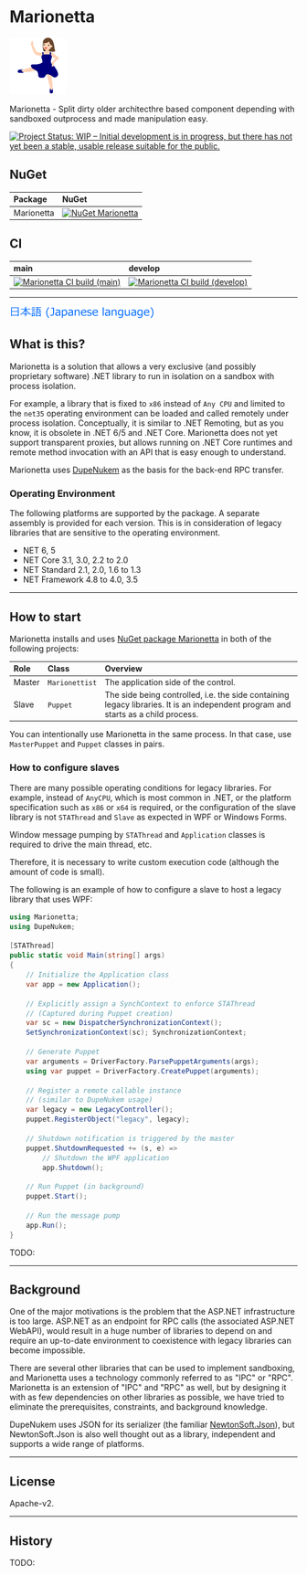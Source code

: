 # Marionetta

![Marionetta](Images/Marionetta.100.png)

Marionetta - Split dirty older architecthre based component depending with sandboxed outprocess and made manipulation easy.

[![Project Status: WIP – Initial development is in progress, but there has not yet been a stable, usable release suitable for the public.](https://www.repostatus.org/badges/latest/wip.svg)](https://www.repostatus.org/#wip)

## NuGet

| Package  | NuGet                                                                                                                |
|:---------|:---------------------------------------------------------------------------------------------------------------------|
| Marionetta | [![NuGet Marionetta](https://img.shields.io/nuget/v/Marionetta.svg?style=flat)](https://www.nuget.org/packages/Marionetta) |

## CI

| main                                                                                                                                                                 | develop                                                                                                                                                                       |
|:---------------------------------------------------------------------------------------------------------------------------------------------------------------------|:------------------------------------------------------------------------------------------------------------------------------------------------------------------------------|
| [![Marionetta CI build (main)](https://github.com/kekyo/Marionetta/workflows/.NET/badge.svg?branch=main)](https://github.com/kekyo/Marionetta/actions?query=branch%3Amain) | [![Marionetta CI build (develop)](https://github.com/kekyo/Marionetta/workflows/.NET/badge.svg?branch=develop)](https://github.com/kekyo/Marionetta/actions?query=branch%3Adevelop) |

----

[![Japanese language](Images/Japanese.256.png)](https://github.com/kekyo/Marionetta/blob/main/README_ja.md)

## What is this?

Marionetta is a solution that allows a very exclusive (and possibly proprietary software) .NET library
to run in isolation on a sandbox with process isolation.

For example, a library that is fixed to `x86` instead of `Any CPU` and limited to
the `net35` operating environment can be loaded and called remotely under process isolation.
Conceptually, it is similar to .NET Remoting, but as you know,
it is obsolete in .NET 6/5 and .NET Core.
Marionetta does not yet support transparent proxies,
but allows running on .NET Core runtimes and remote method invocation
with an API that is easy enough to understand.

Marionetta uses [DupeNukem](https://github.com/kekyo/DupeNukem) as the basis for the back-end RPC transfer.

### Operating Environment

The following platforms are supported by the package.
A separate assembly is provided for each version.
This is in consideration of legacy libraries that are sensitive to the operating environment.

* NET 6, 5
* NET Core 3.1, 3.0, 2.2 to 2.0
* NET Standard 2.1, 2.0, 1.6 to 1.3
* NET Framework 4.8 to 4.0, 3.5

----

## How to start

Marionetta installs and uses [NuGet package Marionetta](https://www.nuget.org/packages/Marionetta) in both of the following projects:

|Role|Class|Overview|
|:----|:----|:----|
|Master|`Marionettist`|The application side of the control.|
|Slave|`Puppet`|The side being controlled, i.e. the side containing legacy libraries. It is an independent program and starts as a child process.|

You can intentionally use Marionetta in the same process.
In that case, use `MasterPuppet` and `Puppet` classes in pairs.

### How to configure slaves

There are many possible operating conditions for legacy libraries.
For example, instead of `AnyCPU`, which is most common in .NET,
or the platform specification such as `x86` or `x64` is required,
or the configuration of the slave library is not `STAThread`
and `Slave` as expected in WPF or Windows Forms.

Window message pumping by `STAThread` and `Application` classes is
required to drive the main thread, etc.

Therefore, it is necessary to write custom execution code
(although the amount of code is small).

The following is an example of how to configure a slave
to host a legacy library that uses WPF:

```csharp
using Marionetta;
using DupeNukem;

[STAThread]
public static void Main(string[] args)
{
    // Initialize the Application class
    var app = new Application();

    // Explicitly assign a SynchContext to enforce STAThread
    // (Captured during Puppet creation)
    var sc = new DispatcherSynchronizationContext();
    SetSynchronizationContext(sc); SynchronizationContext;

    // Generate Puppet
    var arguments = DriverFactory.ParsePuppetArguments(args);
    using var puppet = DriverFactory.CreatePuppet(arguments);

    // Register a remote callable instance
    // (similar to DupeNukem usage)
    var legacy = new LegacyController();
    puppet.RegisterObject("legacy", legacy);

    // Shutdown notification is triggered by the master
    puppet.ShutdownRequested += (s, e) =>
        // Shutdown the WPF application
        app.Shutdown();

    // Run Puppet (in background)
    puppet.Start();
 
    // Run the message pump
    app.Run();
}
```

TODO:

----

## Background

One of the major motivations is the problem that the ASP.NET infrastructure is too large.
ASP.NET as an endpoint for RPC calls (the associated ASP.NET WebAPI),
would result in a huge number of libraries to depend on and require an up-to-date environment to
coexistence with legacy libraries can become impossible.

There are several other libraries that can be used to implement sandboxing, and
Marionetta uses a technology commonly referred to as "IPC" or "RPC".
Marionetta is an extension of "IPC" and "RPC" as well,
but by designing it with as few dependencies on other libraries as possible,
we have tried to eliminate the prerequisites, constraints, and background knowledge.

DupeNukem uses JSON for its serializer (the familiar [NewtonSoft.Json](https://www.newtonsoft.com/json)),
but NewtonSoft.Json is also well thought out as a library, independent and supports a wide range of platforms.

----

## License

Apache-v2.

----

## History

TODO:
